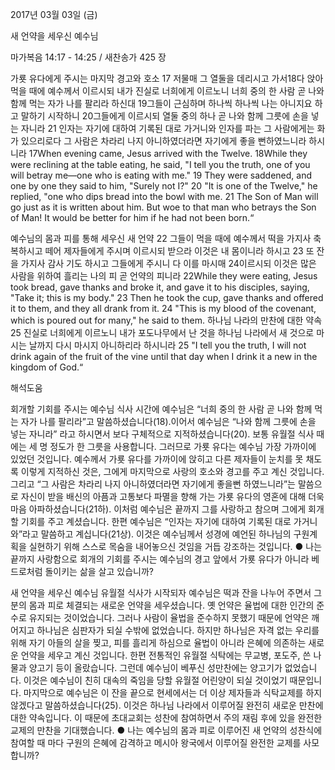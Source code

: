 2017년 03월 03일 (금)

새 언약을 세우신 예수님



마가복음 14:17 - 14:25 / 새찬송가 425 장


가룟 유다에게 주시는 마지막 경고와 호소
17 저물매 그 열둘을 데리시고 가서18다 앉아 먹을 때에 예수께서 이르시되 내가 진실로 너희에게 이르노니 너희 중의 한 사람 곧 나와 함께 먹는 자가 나를 팔리라 하신대 19그들이 근심하며 하나씩 하나씩 나는 아니지요 하고 말하기 시작하니 20그들에게 이르시되 열둘 중의 하나 곧 나와 함께 그릇에 손을 넣는 자니라 21 인자는 자기에 대하여 기록된 대로 가거니와 인자를 파는 그 사람에게는 화가 있으리로다 그 사람은 차라리 나지 아니하였더라면 자기에게 좋을 뻔하였느니라 하시니라
17When evening came, Jesus arrived with the Twelve. 18While they were reclining at the table eating, he said, "I tell you the truth, one of you will betray me—one who is eating with me." 19 They were saddened, and one by one they said to him, "Surely not I?" 20 "It is one of the Twelve," he replied, "one who dips bread into the bowl with me. 21 The Son of Man will go just as it is written about him. But woe to that man who betrays the Son of Man! It would be better for him if he had not been born.“

예수님의 몸과 피를 통해 세우신 새 언약
22 그들이 먹을 때에 예수께서 떡을 가지사 축복하시고 떼어 제자들에게 주시며 이르시되 받으라 이것은 내 몸이니라 하시고 23 또 잔을 가지사 감사 기도 하시고 그들에게 주시니 다 이를 마시매 24이르시되 이것은 많은 사람을 위하여 흘리는 나의 피 곧 언약의 피니라
22While they were eating, Jesus took bread, gave thanks and broke it, and gave it to his disciples, saying, "Take it; this is my body." 23 Then he took the cup, gave thanks and offered it to them, and they all drank
from it. 24 "This is my blood of the covenant, which is poured out for many," he said to them.
하나님 나라의 만찬에 대한 약속
25 진실로 너희에게 이르노니 내가 포도나무에서 난 것을 하나님 나라에서 새 것으로 마시는 날까지 다시 마시지 아니하리라 하시니라
25 "I tell you the truth, I will not drink again of the fruit of the vine until that day when I drink it a new in the
kingdom of God.“

해석도움





회개할 기회를 주시는 예수님
식사 시간에 예수님은 “너희 중의 한 사람 곧 나와 함께 먹는 자가 나를 팔리라”고 말씀하셨습니다(18).이어서 예수님은 “나와 함께 그릇에 손을 넣는 자니라” 라고 하시면서 보다 구체적으로 지적하셨습니다(20). 보통 유월절 식사 때에는 세 명 정도가 한 그릇을 사용합니다. 그러므로 가룟 유다는 예수님 가장 가까이에 있었던 것입니다. 예수께서 가룟 유다를 가까이에 앉히고 다른 제자들이 눈치를 못 채도록 이렇게 지적하신 것은, 그에게 마지막으로 사랑의 호소와 경고를 주고 계신 것입니다. 그리고 “그 사람은 차라리 나지 아니하였더라면 자기에게 좋을뻔 하였느니라”는 말씀으로 자신이 받을 배신의 아픔과 고통보다 파멸을 향해 가는 가룟 유다의 영혼에 대해 더욱 마음 아파하셨습니다(21하). 이처럼 예수님은 끝까지 그를 사랑하고 참으며 그에게 회개할 기회를 주고 계셨습니다. 한편 예수님은 “인자는 자기에 대하여 기록된 대로 가거니와”라고 말씀하고 계십니다(21상). 이것은 예수님께서 성경에 예언된 하나님의 구원계획을 실현하기 위해 스스로 목숨을 내어놓으신 것임을 거듭 강조하는 것입니다. 
● 나는 끝까지 사랑함으로 회개의 기회를 주시는 예수님의 경고 앞에서 가룟 유다가 아니라 베드로처럼 돌이키는 삶을 살고 있습니까?

새 언약을 세우신 예수님
유월절 식사가 시작되자 예수님은 떡과 잔을 나누어 주면서 그분의 몸과 피로 체결되는 새로운 언약을 세우셨습니다. 옛 언약은 율법에 대한 인간의 준수로 유지되는 것이었습니다. 그러나 사람이 율법을 준수하지 못했기 때문에 언약은 깨어지고 하나님은 심판자가 되실 수밖에 없었습니다. 하지만 하나님은 자격 없는 우리를 위해 자기 아들의 살을 찢고, 피를 흘리게 하심으로 율법이 아니라 은혜에 의존하는 새로운 언약을 세우고 계신 것입니다. 한편 전통적인 유월절 식탁에는 무교병, 포도주, 쓴 나물과 양고기 등이 올랐습니다. 그런데 예수님이 베푸신 성만찬에는 양고기가 없었습니다. 이것은 예수님이 친히 대속의 죽임을 당할 유월절 어린양이 되실 것이었기 때문입니다. 마지막으로 예수님은 이 잔을 끝으로 현세에서는 더 이상 제자들과 식탁교제를 하지 않겠다고 말씀하셨습니다(25). 이것은 하나님 나라에서 이루어질 완전히 새로운 만찬에 대한 약속입니다. 이 때문에 초대교회는 성찬에 참여하면서 주의 재림 후에 있을 완전한 교제의 만찬을 기대했습니다.
● 나는 예수님의 몸과 피로 이루어진 새 언약의 성찬식에 참여할 때
마다 구원의 은혜에 감격하고 메시아 왕국에서 이루어질 완전한 교제를 사모합니까?